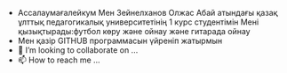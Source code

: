 - Ассалаумағалейкум Мен Зейнелханов Олжас Абай атындағы қазақ ұлттық педагогикалық университетінің 1 курс студентімін
  Мені қызықтырады:футбол көру және ойнау және гитарада ойнау
- Мен қазір GITHUB программасын үйреніп жатырмын
- 💞️ I’m looking to collaborate on ...
- 📫 How to reach me ...

<!---
Oljas-Zeinelkhanov/Oljas-Zeinelkhanov is a ✨ special ✨ repository because its `README.md` (this file) appears on your GitHub profile.
You can click the Preview link to take a look at your changes.
--->
